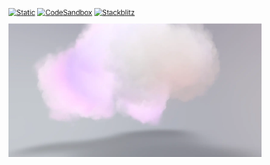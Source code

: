 [![Static](https://img.shields.io/badge/demo-%23646CFF.svg?logo=html5&logoColor=white)](https://pmndrs.github.io/examples/thunder-clouds)
[![CodeSandbox](https://img.shields.io/badge/codesandbox-040404?logo=codesandbox&logoColor=DBDBDB)](https://codesandbox.io/s/github/pmndrs/examples/tree/main/demos/thunder-clouds)
[![Stackblitz](https://img.shields.io/badge/stackblitz-fff?logo=Stackblitz&logoColor=1389FD)](https://stackblitz.com/github/pmndrs/examples/tree/main/demos/thunder-clouds)

![](thumbnail.webp)
